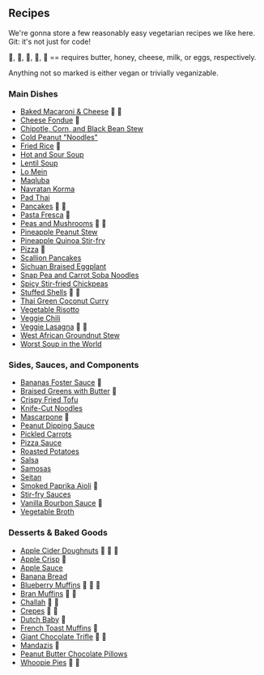 ## Recipes

We're gonna store a few reasonably easy vegetarian recipes we like
here. Git: it's not just for code!

:butter:, :bee:, :cheese:, :milk_glass:, :egg: == requires butter, honey, cheese,
milk, or eggs, respectively.

Anything not so marked is either vegan or trivially veganizable.

### Main Dishes

- [Baked Macaroni & Cheese](./recipes/baked-mac-and-cheese.md) :butter: :cheese:
- [Cheese Fondue](./recipes/cheese-fondue.md) :cheese:
- [Chipotle, Corn, and Black Bean Stew](./recipes/chipotle-corn-and-black-bean-stew.md)
- [Cold Peanut "Noodles"](./recipes/cold-peanut-noodles.md)
- [Fried Rice](./recipes/fried-rice.md) :egg:
- [Hot and Sour Soup](./recipes/hot-and-sour-soup.md)
- [Lentil Soup](./recipes/lentil-soup.md)
- [Lo Mein](./recipes/lo-mein.md)
- [Maqluba](./recipes/maqluba.md)
- [Navratan Korma](./recipes/navratan-korma.md)
- [Pad Thai](./recipes/pad-thai.md)
- [Pancakes](./recipes/pancakes.md) :butter: :egg:
- [Pasta Fresca](./recipes/pasta-fresca.md) :cheese:
- [Peas and Mushrooms](./recipes/peas-and-mushrooms.md) :butter: :milk_glass:
- [Pineapple Peanut Stew](./recipes/pineapple-peanut-stew.md)
- [Pineapple Quinoa Stir-fry](./recipes/pineapple-quinoa-stir-fry.md)
- [Pizza](./recipes/pizza.md) :cheese:
- [Scallion Pancakes](./recipes/scallion-pancakes.md)
- [Sichuan Braised Eggplant](./recipes/sichuan-braised-eggplant.md)
- [Snap Pea and Carrot Soba Noodles](./recipes/snap-pea-and-carrot-soba-noodles.md)
- [Spicy Stir-fried Chickpeas](./recipes/spicy-stir-fried-chickpeas.md)
- [Stuffed Shells](./recipes/stuffed-shells.md) :cheese: :egg:
- [Thai Green Coconut Curry](./recipes/thai-green-coconut-curry.md)
- [Vegetable Risotto](./recipes/vegetable-risotto.md)
- [Veggie Chili](./recipes/veggie-chili.md)
- [Veggie Lasagna](./recipes/lasagna.md) :cheese: :egg:
- [West African Groundnut Stew](./recipes/west-african-groundnut-stew.md)
- [Worst Soup in the World](./recipes/worst-soup-in-the-world.md)

### Sides, Sauces, and Components

- [Bananas Foster Sauce](./recipes/bananas-foster-sauce.md) :butter:
- [Braised Greens with Butter](./recipes/braised-greens-with-butter.md) :butter:
- [Crispy Fried Tofu](./recipes/crispy-fried-tofu.md)
- [Knife-Cut Noodles](./recipes/knife-cut-noodles.md)
- [Mascarpone](./recipes/mascarpone.md) :milk_glass:
- [Peanut Dipping Sauce](./recipes/peanut-sauce.md)
- [Pickled Carrots](./recipes/pickled-carrots.md)
- [Pizza Sauce](./recipes/pizza-sauce.md)
- [Roasted Potatoes](./recipes/roasted-potatoes.md)
- [Salsa](./recipes/salsa.md)
- [Samosas](./recipes/samosas.md)
- [Seitan](./recipes/seitan.org)
- [Smoked Paprika Aioli](./recipes/smoked-paprika-aioli.md) :egg:
- [Stir-fry Sauces](./recipes/stir-fry-sauces.md)
- [Vanilla Bourbon Sauce](./recipes/vanilla-bourbon-sauce.md) :egg:
- [Vegetable Broth](./recipes/vegetable-broth.md)

### Desserts & Baked Goods

- [Apple Cider Doughnuts](./recipes/apple-cider-doughnuts.md) :butter: :milk_glass: :egg:
- [Apple Crisp](./recipes/apple-crisp.md) :butter:
- [Apple Sauce](./recipes/apple-sauce.md)
- [Banana Bread](./recipes/banana-bread.md)
- [Blueberry Muffins](./recipes/blueberry-muffins.md) :butter: :milk_glass: :egg:
- [Bran Muffins](./recipes/bran-muffins.md) :bee: :egg:
- [Challah](./recipes/challah.md) :bee: :egg:
- [Crepes](./recipes/crepes.md) :butter: :egg:
- [Dutch Baby](./recipes/dutch-baby.md) :egg:
- [French Toast Muffins](./recipes/french-toast-muffins.md) :egg:
- [Giant Chocolate Trifle](./recipes/giant-chocolate-trifle.md) :egg: :milk_glass:
- [Mandazis](./recipes/mandazis.md) :egg:
- [Peanut Butter Chocolate Pillows](./recipes/peanut-butter-chocolate-pillows.md)
- [Whoopie Pies](./recipes/whoopie-pies.md) :egg: :milk_glass:
